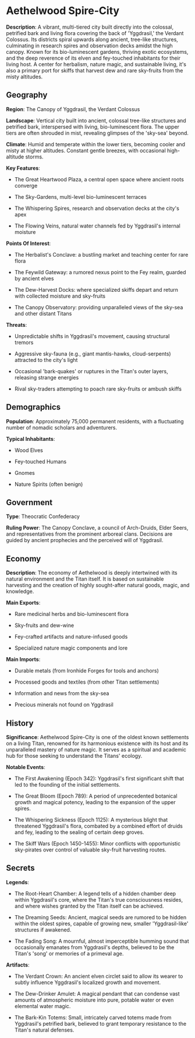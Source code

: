 
# Aethelwood Spire-City
**Description**: A vibrant, multi-tiered city built directly into the colossal, petrified bark and living flora covering the back of 'Yggdrasil,' the Verdant Colossus. Its districts spiral upwards along ancient, tree-like structures, culminating in research spires and observation decks amidst the high canopy. Known for its bio-luminescent gardens, thriving exotic ecosystems, and the deep reverence of its elven and fey-touched inhabitants for their living host. A center for herbalism, nature magic, and sustainable living, it's also a primary port for skiffs that harvest dew and rare sky-fruits from the misty altitudes.


## Geography
**Region**: The Canopy of Yggdrasil, the Verdant Colossus

**Landscape**: Vertical city built into ancient, colossal tree-like structures and petrified bark, interspersed with living, bio-luminescent flora. The upper tiers are often shrouded in mist, revealing glimpses of the 'sky-sea' beyond.

**Climate**: Humid and temperate within the lower tiers, becoming cooler and misty at higher altitudes. Constant gentle breezes, with occasional high-altitude storms.

**Key Features**:
- The Great Heartwood Plaza, a central open space where ancient roots converge

- The Sky-Gardens, multi-level bio-luminescent terraces

- The Whispering Spires, research and observation decks at the city's apex

- The Flowing Veins, natural water channels fed by Yggdrasil's internal moisture

**Points Of Interest**:
- The Herbalist's Conclave: a bustling market and teaching center for rare flora

- The Feywild Gateway: a rumored nexus point to the Fey realm, guarded by ancient elves

- The Dew-Harvest Docks: where specialized skiffs depart and return with collected moisture and sky-fruits

- The Canopy Observatory: providing unparalleled views of the sky-sea and other distant Titans

**Threats**:
- Unpredictable shifts in Yggdrasil's movement, causing structural tremors

- Aggressive sky-fauna (e.g., giant mantis-hawks, cloud-serpents) attracted to the city's light

- Occasional 'bark-quakes' or ruptures in the Titan's outer layers, releasing strange energies

- Rival sky-traders attempting to poach rare sky-fruits or ambush skiffs


## Demographics
**Population**: Approximately 75,000 permanent residents, with a fluctuating number of nomadic scholars and adventurers.

**Typical Inhabitants**:
- Wood Elves

- Fey-touched Humans

- Gnomes

- Nature Spirits (often benign)


## Government
**Type**: Theocratic Confederacy

**Ruling Power**: The Canopy Conclave, a council of Arch-Druids, Elder Seers, and representatives from the prominent arboreal clans. Decisions are guided by ancient prophecies and the perceived will of Yggdrasil.


## Economy
**Description**: The economy of Aethelwood is deeply intertwined with its natural environment and the Titan itself. It is based on sustainable harvesting and the creation of highly sought-after natural goods, magic, and knowledge.

**Main Exports**:
- Rare medicinal herbs and bio-luminescent flora

- Sky-fruits and dew-wine

- Fey-crafted artifacts and nature-infused goods

- Specialized nature magic components and lore

**Main Imports**:
- Durable metals (from Ironhide Forges for tools and anchors)

- Processed goods and textiles (from other Titan settlements)

- Information and news from the sky-sea

- Precious minerals not found on Yggdrasil


## History
**Significance**: Aethelwood Spire-City is one of the oldest known settlements on a living Titan, renowned for its harmonious existence with its host and its unparalleled mastery of nature magic. It serves as a spiritual and academic hub for those seeking to understand the Titans' ecology.

**Notable Events**:
- The First Awakening (Epoch 342): Yggdrasil's first significant shift that led to the founding of the initial settlements.

- The Great Bloom (Epoch 789): A period of unprecedented botanical growth and magical potency, leading to the expansion of the upper spires.

- The Whispering Sickness (Epoch 1125): A mysterious blight that threatened Yggdrasil's flora, combated by a combined effort of druids and fey, leading to the sealing of certain deep groves.

- The Skiff Wars (Epoch 1450-1455): Minor conflicts with opportunistic sky-pirates over control of valuable sky-fruit harvesting routes.


## Secrets
**Legends**:
- The Root-Heart Chamber: A legend tells of a hidden chamber deep within Yggdrasil's core, where the Titan's true consciousness resides, and where wishes granted by the Titan itself can be achieved.

- The Dreaming Seeds: Ancient, magical seeds are rumored to be hidden within the oldest spires, capable of growing new, smaller 'Yggdrasil-like' structures if awakened.

- The Fading Song: A mournful, almost imperceptible humming sound that occasionally emanates from Yggdrasil's depths, believed to be the Titan's 'song' or memories of a primeval age.

**Artifacts**:
- The Verdant Crown: An ancient elven circlet said to allow its wearer to subtly influence Yggdrasil's localized growth and movement.

- The Dew-Drinker Amulet: A magical pendant that can condense vast amounts of atmospheric moisture into pure, potable water or even elemental water magic.

- The Bark-Kin Totems: Small, intricately carved totems made from Yggdrasil's petrified bark, believed to grant temporary resistance to the Titan's natural defenses.

